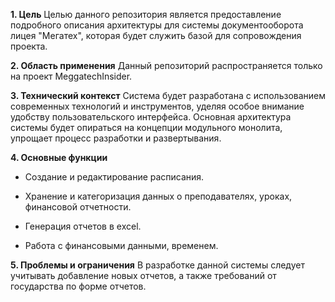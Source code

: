 **1. Цель**
Целью данного репозитория является предоставление подробного описания архитектуры для системы документооборота лицея "Мегатех", которая будет служить базой для сопровождения проекта.

**2. Область применения**
Данный репозиторий распространяется только на проект MeggatechInsider.

**3. Технический контекст**
Система будет разработана с использованием современных технологий и инструментов, уделяя особое внимание удобству пользовательского интерфейса. Основная архитектура системы будет опираться на концепции модульного монолита, упрощает процесс разработки и развертывания.

**4. Основные функции**
- Создание и редактирование расписания.

- Хранение и категоризация данных о преподавателях, уроках, финансовой отчетности.

- Генерация отчетов в excel.

- Работа с финансовыми данными, временем.

**5. Проблемы и ограничения**
В разработке данной системы следует учитывать добавление новых отчетов, а также требований от государства по форме отчетов.